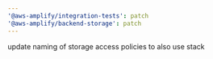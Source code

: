 ```yaml
---
'@aws-amplify/integration-tests': patch
'@aws-amplify/backend-storage': patch
---
```


update naming of storage access policies to also use stack
